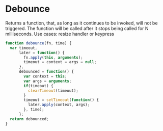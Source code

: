 # Debounce
Returns a function, that, as long as it continues to be invoked, will not be triggered.
The function will be called after it stops being called for N milliseconds.
Use cases: resize handler or keypress 

```javascript
function debounce(fn, time) {
  var timeout,
      later = function() {
        fn.apply(this, arguments);
        timeout = context = args = null;
      },
      debounced = function() {
        var context = this;
        var args = arguments;
        if(timeout) {
          clearTimeout(timeout);
        }
        timeout = setTimeout(function() {
          later.apply(context, args);
        }, time);
      };
  return debounced;
}
```
